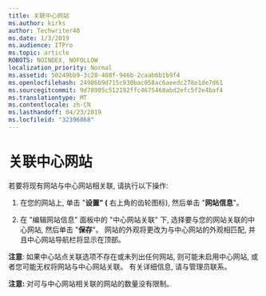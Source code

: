 ```yaml
---
title: 关联中心网站
ms.author: kirks
author: Techwriter40
ms.date: 1/3/2019
ms.audience: ITPro
ms.topic: article
ROBOTS: NOINDEX, NOFOLLOW
localization_priority: Normal
ms.assetid: 50249bb9-3c28-408f-946b-2caab6b1b9f4
ms.openlocfilehash: 24986b9d715c930bac058ac6aeedc278e1de7d61
ms.sourcegitcommit: 9d78905c512192ffc4675468abd2efc5f2e4baf4
ms.translationtype: MT
ms.contentlocale: zh-CN
ms.lasthandoff: 04/23/2019
ms.locfileid: "32396868"
---
```

# <a name="associate-a-hub-site"></a>关联中心网站

若要将现有网站与中心网站相关联, 请执行以下操作:
  
1. 在您的网站上, 单击 "**设置" (** 右上角的齿轮图标), 然后单击 "**网站信息**"。 
    
2. 在 "编辑网站信息" 面板中的 "中心网站关联" 下, 选择要与您的网站关联的中心网站, 然后单击 "**保存**"。 网站的外观将更改为与中心网站的外观相匹配, 并且中心网站导航栏将显示在顶部。 
    
 **注意**: 如果中心站点关联选项不存在或未列出任何网站, 则可能未启用中心网站, 或者您可能无权将网站与中心网站关联。 有关详细信息, 请与管理员联系。 
  
 **注意:** 对可与中心网站相关联的网站的数量没有限制。 
  

